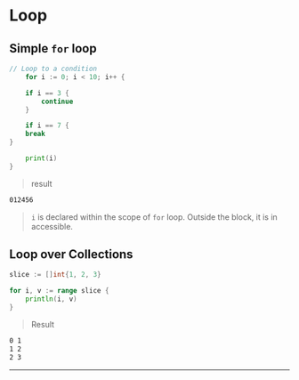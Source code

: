 # Loop

## Simple `for` loop

```go
// Loop to a condition
    for i := 0; i < 10; i++ {

    if i == 3 {
        continue
    }

    if i == 7 {
    break
}

    print(i)
}
```

> result

```sh
012456
```

> `i` is declared within the scope of `for` loop. Outside the block, it is in accessible.

## Loop over Collections

```go
slice := []int{1, 2, 3}

for i, v := range slice {
    println(i, v)
}
```

> Result

```sh
0 1
1 2
2 3
```

---
